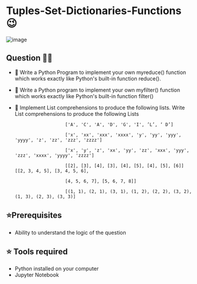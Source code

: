 # Tuples-Set-Dictionaries-Functions 😉

![image](https://github.com/Ganeshuthiravasagam/Tuples-Set-Dictionaries-Functions/blob/main/Sets.jfif)

## Question 👨‍🏫

- 📌 Write a Python Program to implement your own myreduce() function which works exactly like Python's built-in function reduce(). 

- 📌 Write a Python program to implement your own myfilter() function which works exactly like Python's built-in function filter()

- 📌 Implement List comprehensions to produce the following lists. Write List comprehensions to produce the following Lists

                         ['A', 'C', 'A', 'D', 'G', 'I', ’L’, ‘ D’]

                         ['x', 'xx', 'xxx', 'xxxx', 'y', 'yy', 'yyy', 'yyyy', 'z', 'zz', 'zzz', 'zzzz']

                         ['x', 'y', 'z', 'xx', 'yy', 'zz', 'xxx', 'yyy', 'zzz', 'xxxx', 'yyyy', 'zzzz']

                         [[2], [3], [4], [3], [4], [5], [4], [5], [6]] [[2, 3, 4, 5], [3, 4, 5, 6],

                         [4, 5, 6, 7], [5, 6, 7, 8]]

                         [(1, 1), (2, 1), (3, 1), (1, 2), (2, 2), (3, 2), (1, 3), (2, 3), (3, 3)]
                         
## ⭐Prerequisites

- Ability to understand the logic of the question

## ⭐ Tools required

-  Python installed on your computer
-  Jupyter Notebook
